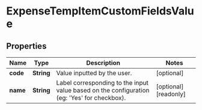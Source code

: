 

# ExpenseTempItemCustomFieldsValue


## Properties

| Name | Type | Description | Notes |
|------------ | ------------- | ------------- | -------------|
|**code** | **String** | Value inputted by the user. |  [optional] |
|**name** | **String** | Label corresponding to the input value based on the configuration (eg: &#39;Yes&#39; for checkbox). |  [optional] [readonly] |



